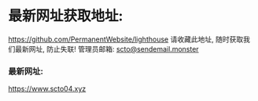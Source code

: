 # 最新网址获取地址: 
https://github.com/PermanentWebsite/lighthouse
请收藏此地址, 随时获取我们最新网址, 防止失联!
管理员邮箱:
scto@sendemail.monster

### 最新网址:

https://www.scto04.xyz
